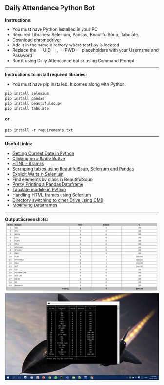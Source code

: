 ## Daily Attendance Python Bot
**Instructions:**

- You must have Python installed in your PC
- Required Libraries: Selenium, Pandas, BeautifulSoup, Tabulate.
-  Download <a href="https://chromedriver.chromium.org/downloadschromedriver">chromedriver</a>
- Add it in the same directory where test1.py is located
- Replace the ---UID---, ---PWD--- placeholders with your Username and Password
- Run it using Daily Attendance.bat or using Command Prompt
 
---
**Instructions to install required libraries:**

- You must have pip installed. It comes along with Python.
```
pip install selenium
pip install pandas
pip install beautifulsoup4
pip install tabulate
```
#### or
```
pip install -r requirements.txt
```
---
**Useful Links:**

- <a href="https://www.programiz.com/python-programming/datetime/current-datetime">Getting Current Date in Python</a>
- <a href="https://stackoverflow.com/questions/42743702/how-to-click-select-radio-button-with-python-selenium#:~:text=You%20should%20switch%20to%20iframe%20before%20handling%20radio-button%3A">Clicking on a Radio Button</a>
- <a href="https://www.tutorialspoint.com/html/html_iframes.htm#:~:text=The%20tag%20defines%20a,within%20the%20current%20HTML%20document.">HTML -  iframes</a>
- <a href="https://medium.com/analytics-vidhya/scraping-tables-from-a-javascript-webpage-using-selenium-beautifulsoup-and-pandas-cbd305ca75fe">Scrapping tables using BeautifulSoup, Selenium and Pandas</a>
- <a href="https://selenium-python.readthedocs.io/waits.html">Explicit Waits in Selenium</a>
- <a href="https://stackoverflow.com/questions/5041008/how-to-find-elements-by-class">Find elements by class in BeautifulSoup</a> 
- <a href="https://stackoverflow.com/questions/18528533/pretty-printing-a-pandas-dataframe#:~:text=I%27ve%20just%20found%20a%20great%20tool%20for%20that%20need%2C%20it%20is%20called%20tabulate.">Pretty Printing a Pandas Dataframe</a>
- <a href="https://pypi.org/project/tabulate/">Tabulate module in Python</a>
- <a href="https://www.tutorialspoint.com/how-to-handle-frames-in-selenium-with-python">Handling HTML frames using Selenium</a>
- <a href="https://stackoverflow.com/questions/11065421/command-prompt-wont-change-directory-to-another-drive#:~:text=you%20can%20use%20/d-,cd%20/d%20d%3A%5CDocs%5CJava,-For%20more%20help">Directory switching to other Drive using CMD</a>
- <a href="https://medium.com/@andikarachman/pandas-tutorial-modifying-dataframes-e30cdf208f92">Modifying Dataframes</a>
---
**Output Screenshots:**
![](Original.JPG)
![](Output.jpg)
